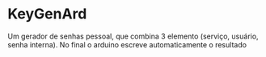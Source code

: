 # KeyGenArd
Um gerador de senhas pessoal, que combina 3 elemento (serviço, usuário, senha interna). No final o arduino escreve automaticamente o resultado
